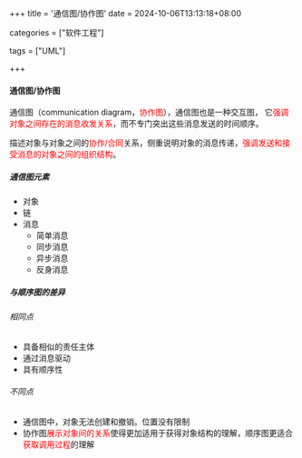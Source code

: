 +++
title = '通信图/协作图'
date = 2024-10-06T13:13:18+08:00

categories = ["软件工程"]

tags = ["UML"]

+++



#### 通信图/协作图



通信图（communication diagram，<font color='red'>协作图</font>），通信图也是一种交互图， 它<font color='red'>强调对象之间存在的消息收发关系</font>，而不专门突出这些消息发送的时间顺序。

描述对象与对象之间的<font color='red'>协作/合同</font>关系，侧重说明对象的消息传递，<font color='red'>强调发送和接受消息的对象之间的组织结构</font>。



##### 通信图元素

- 对象
- 链
- 消息
  - 简单消息
  - 同步消息
  - 异步消息
  - 反身消息



##### 与顺序图的差异

###### 相同点

- 具备相似的责任主体
- 通过消息驱动
- 具有顺序性

###### 不同点

- 通信图中，对象无法创建和撤销。位置没有限制
- 协作图<font color='red'>展示对象间的关系</font>使得更加适用于获得对象结构的理解，顺序图更适合<font color='red'>获取调用过程</font>的理解

